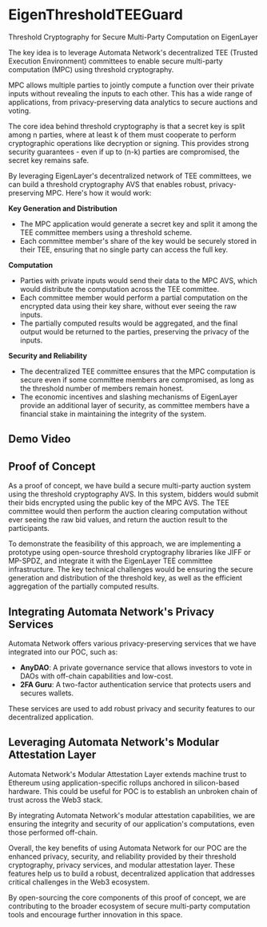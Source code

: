 # EigenThresholdTEEGuard

Threshold Cryptography for Secure Multi-Party Computation on EigenLayer

The key idea is to leverage Automata Network's decentralized TEE (Trusted Execution Environment) committees to enable secure multi-party computation (MPC) using threshold cryptography.

MPC allows multiple parties to jointly compute a function over their private inputs without revealing the inputs to each other. This has a wide range of applications, from privacy-preserving data analytics to secure auctions and voting.

The core idea behind threshold cryptography is that a secret key is split among n parties, where at least k of them must cooperate to perform cryptographic operations like decryption or signing. This provides strong security guarantees - even if up to (n-k) parties are compromised, the secret key remains safe.

By leveraging EigenLayer's decentralized network of TEE committees, we can build a threshold cryptography AVS that enables robust, privacy-preserving MPC. Here's how it would work:

**Key Generation and Distribution**
* The MPC application would generate a secret key and split it among the TEE committee members using a threshold scheme.
* Each committee member's share of the key would be securely stored in their TEE, ensuring that no single party can access the full key.

**Computation**
* Parties with private inputs would send their data to the MPC AVS, which would distribute the computation across the TEE committee.
* Each committee member would perform a partial computation on the encrypted data using their key share, without ever seeing the raw inputs.
* The partially computed results would be aggregated, and the final output would be returned to the parties, preserving the privacy of the inputs.

**Security and Reliability**
* The decentralized TEE committee ensures that the MPC computation is secure even if some committee members are compromised, as long as the threshold number of members remain honest.
* The economic incentives and slashing mechanisms of EigenLayer provide an additional layer of security, as committee members have a financial stake in maintaining the integrity of the system.

## Demo Video

## Proof of Concept

As a proof of concept, we have build a secure multi-party auction system using the threshold cryptography AVS. In this system, bidders would submit their bids encrypted using the public key of the MPC AVS. The TEE committee would then perform the auction clearing computation without ever seeing the raw bid values, and return the auction result to the participants.

To demonstrate the feasibility of this approach, we are implementing a prototype using open-source threshold cryptography libraries like JIFF or MP-SPDZ, and integrate it with the EigenLayer TEE committee infrastructure. The key technical challenges would be ensuring the secure generation and distribution of the threshold key, as well as the efficient aggregation of the partially computed results.

## Integrating Automata Network's Privacy Services

Automata Network offers various privacy-preserving services that we have integrated into our POC, such as:

- **AnyDAO**: A private governance service that allows investors to vote in DAOs with off-chain capabilities and low-cost.
- **2FA Guru**: A two-factor authentication service that protects users and secures wallets.

These services are used to add robust privacy and security features to our decentralized application.

## Leveraging Automata Network's Modular Attestation Layer

Automata Network's Modular Attestation Layer extends machine trust to Ethereum using application-specific rollups anchored in silicon-based hardware. This could be useful for POC is to establish an unbroken chain of trust across the Web3 stack.

By integrating Automata Network's modular attestation capabilities, we are ensuring the integrity and security of our application's computations, even those performed off-chain.

Overall, the key benefits of using Automata Network for our POC are the enhanced privacy, security, and reliability provided by their threshold cryptography, privacy services, and modular attestation layer. These features help us to build a robust, decentralized application that addresses critical challenges in the Web3 ecosystem.

By open-sourcing the core components of this proof of concept, we are contributing to the broader ecosystem of secure multi-party computation tools and encourage further innovation in this space.


